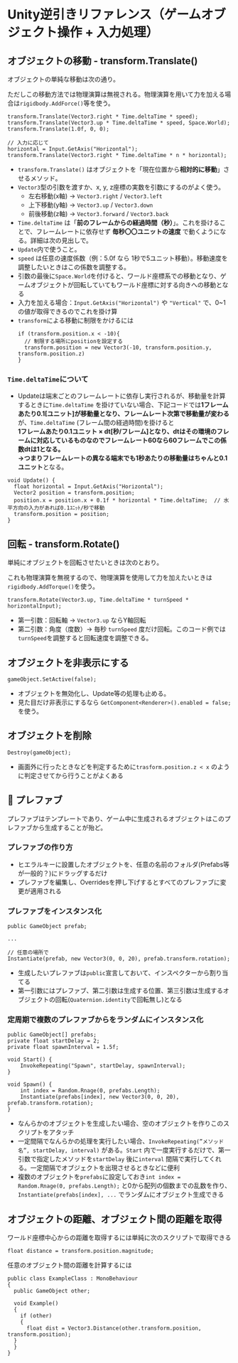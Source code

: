
# Unity逆引きリファレンス（ゲームオブジェクト操作 + 入力処理）

## オブジェクトの移動 - transform.Translate()

オブジェクトの単純な移動は次の通り。

ただしこの移動方法では物理演算は無視される。物理演算を用いて力を加える場合は`rigidbody.AddForce()`等を使う。

```
transform.Translate(Vector3.right * Time.deltaTime * speed);
transform.Translate(Vector3.up * Time.deltaTime * speed, Space.World);
transform.Translate(1.0f, 0, 0);

// 入力に応じて
horizontal = Input.GetAxis("Horizontal");
transform.Translate(Vector3.right * Time.deltaTime * n * horizontal);
```

- `transform.Translate()` はオブジェクトを「現在位置から**相対的に移動**」させるメソッド。
- `Vector3`型の引数を渡すか、x, y, z座標の実数を引数にするのがよく使う。
    - 左右移動(x軸) → `Vector3.right` / `Vector3.left`
    - 上下移動(y軸) → `Vector3.up` / `Vector3.down`
    - 前後移動(z軸) → `Vector3.forward` / `Vector3.back`
- `Time.deltaTime` は「**前のフレームからの経過時間（秒）**」。これを掛けることで、フレームレートに依存せず **毎秒〇〇ユニットの速度** で動くようになる。詳細は次の見出しで。
- `Update`内で使うこと。
- `speed` は任意の速度係数（例：5.0f なら 1秒で5ユニット移動）。移動速度を調整したいときはこの係数を調整する。
- 引数の最後に`Space.World`を付けると、ワールド座標系での移動となり、ゲームオブジェクトが回転していてもワールド座標に対する向きへの移動となる
- 入力を加える場合：`Input.GetAxis("Horizontal")` や `"Vertical"` で、0~1の値が取得できるのでこれを掛け算
- `transform`による移動に制限をかけるには  
  ```
  if (transform.position.x < -10){
    // 制限する場所にpositionを設定する
    transform.position = new Vector3(-10, transform.position.y, transform.position.z)
  }
  ```

### `Time.deltaTime`について

- Updateは端末ごとのフレームレートに依存し実行されるが、移動量を計算するときに`Time.deltaTime` を掛けていない場合、下記コードでは**1フレームあたり0.1\[ユニット\]が移動量となり、フレームレート次第で移動量が変わる**が、`Time.deltaTime` (フレーム間の経過時間)を掛けると  
**1フレームあたり0.1ユニット × dt\[秒/フレーム\]**となり、dtはその環境のフレームに対応しているものなのでフレームレート60なら60フレームでこの係数dtは1となる。  
→つまり**フレームレートの異なる端末でも1秒あたりの移動量はちゃんと0.1ユニット**となる。

```
void Update() {
  float horizontal = Input.GetAxis("Horizontal");
  Vector2 position = transform.position;
  position.x = position.x + 0.1f * horizontal * Time.deltaTime;  // 水平方向の入力があれば⁠0.1ﾕﾆｯﾄ/秒で移動
  transform.position = position;
}
```

## 回転 - transform.Rotate()

単純にオブジェクトを回転させたいときは次のとおり。

これも物理演算を無視するので、物理演算を使用して力を加えたいときは`rigidbody.AddTorque()`を使う。

```
transform.Rotate(Vector3.up, Time.deltaTime * turnSpeed * horizontalInput);
```

- 第一引数：回転軸 → `Vector3.up` ならY軸回転
- 第二引数：角度（度数）→ 毎秒 `turnSpeed` 度だけ回転。このコード例では`turnSpeed`を調整すると回転速度を調整できる。

## オブジェクトを非表示にする

```
gameObject.SetActive(false);
```

- オブジェクトを無効化し、Update等の処理も止める。
- 見た目だけ非表示にするなら `GetComponent<Renderer>().enabled = false;` を使う。

## オブジェクトを削除

```
Destroy(gameObject);
```

- 画面外に行ったときなどを判定するために`trasform.position.z < x` のように判定させてから行うことがよくある


## 🧱 プレファブ

プレファブはテンプレートであり、ゲーム中に生成されるオブジェクトはこのプレファブから生成することが殆ど。

### プレファブの作り方

- ヒエラルキーに設置したオブジェクトを、任意の名前のフォルダ(Prefabs等が一般的？)にドラッグするだけ
- プレファブを編集し、Overridesを押し下げするとすべてのプレファブに変更が適用される

### プレファブをインスタンス化

```
public GameObject prefab;

...

// 任意の場所で
Instantiate(prefab, new Vector3(0, 0, 20), prefab.transform.rotation);
```

- 生成したいプレファブは`public`宣言しておいて、インスペクターから割り当てる
- 第一引数にはプレファブ、第二引数は生成する位置、第三引数は生成するオブジェクトの回転(`Quaternion.identity`で回転無し)となる

### 定周期で複数のプレファブからをランダムにインスタンス化

```
public GameObject[] prefabs;
private float startDelay = 2;
private float spawnInterval = 1.5f;

void Start() {
    InvokeRepeating("Spawn", startDelay, spawnInterval);
}

void Spawn() {
    int index = Random.Rnage(0, prefabs.Length);
    Instantiate(prefabs[index], new Vector3(0, 0, 20), prefab.transform.rotation);
}
```

- なんらかのオブジェクトを生成したい場合、空のオブジェクトを作りこのスクリプトをアタッチ
- 一定間隔でなんらかの処理を実行したい場合、`InvokeRepeating(”メソッド名”, startDelay, interval)` がある。`Start` 内で一度実行するだけで、第一引数で指定したメソッドを`startDelay` 後に`interval` 間隔で実行してくれる。一定間隔でオブジェクトを出現させるときなどに便利
- 複数のオブジェクトを`prefabs`に設定しておき`int index = Random.Rnage(0, prefabs.Length);` と0から配列の個数までの乱数を作り、`Instantiate(prefabs[index], ...` でランダムにオブジェクト生成できる

## オブジェクトの距離、オブジェクト間の距離を取得

ワールド座標中心からの距離を取得するには単純に次のスクリプトで取得できる

```
float distance = transform.position.magnitude;
```

任意のオブジェクト間の距離を計算するには

```
public class ExampleClass : MonoBehaviour
{
  public GameObject other;

  void Example()
  {
    if (other)
    {
      float dist = Vector3.Distance(other.transform.position, transform.position);
  }
  }
}
```